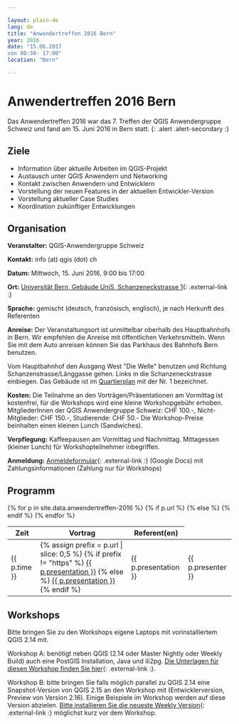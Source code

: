 ```yaml
---

layout: plain-de
lang: de
title: "Anwendertreffen 2016 Bern"
year: 2016
date: "15.06.2017
von 08:30- 17:00"
location: "Bern"

---
```


# Anwendertreffen 2016 Bern

Das Anwendertreffen 2016 war das 7. Treffen der QGIS Anwendergruppe Schweiz und fand am 15. Juni 2016 in Bern statt.
{: .alert .alert-secondary :}

## Ziele

* Information über aktuelle Arbeiten im QGIS-Projekt
* Austausch unter QGIS Anwendern und Networking
* Kontakt zwischen Anwendern und Entwicklern
* Vorstellung der neuen Features in der aktuellen Entwickler-Version
* Vorstellung aktueller Case Studies
* Koordination zukünftiger Entwicklungen

## Organisation

**Veranstalter:** QGIS-Anwendergruppe Schweiz

**Kontakt:** info (at) qgis (dot) ch

**Datum:** Mittwoch, 15. Juni 2016, 9:00 bis 17:00

**Ort:** [Universität Bern, Gebäude UniS, Schanzeneckstrasse 1](http://www.bau.unibe.ch/plaene/hgexwiunis.htm){: .external-link :}

**Sprache:** gemischt (deutsch, französisch, englisch), je nach Herkunft des Referenten

**Anreise:** Der Veranstaltungsort ist unmittelbar oberhalb des Hauptbahnhofs in Bern. Wir empfehlen die Anreise mit öffentlichen Verkehrsmitteln. Wenn Sie mit dem Auto anreisen können Sie das Parkhaus des Bahnhofs Bern benutzen.

Vom Hauptbahnhof den Ausgang West "Die Welle" benutzen und Richtung Schanzenstrasse/Länggasse gehen. Links in die Schanzeneckstrasse einbiegen. Das Gebäude ist im [Quartierplan](http://www.bau.unibe.ch/plaene/vorlaeng_areal2.gif) mit der Nr. 1 bezeichnet.

**Kosten:** Die Teilnahme an den Vorträgen/Präsentationen am Vormittag ist kostenfrei, für die Workshops wird eine kleine Workshopgebühr erhoben. MitgliederInnen der QGIS Anwendergruppe Schweiz: CHF 100.-, Nicht-Mitglieder: CHF 150.-, Studierende: CHF 50.- Die Workshop-Preise beinhalten einen kleinen Lunch (Sandwiches).

**Verpflegung:** Kaffeepausen am Vormittag und Nachmittag. Mittagessen (kleiner Lunch) für Workshopteilnehmer inbegriffen.

**Anmeldung:**  [Anmeldeformular](https://docs.google.com/forms/d/1dTnfQrI2xFbZwptgy3qXwDN0HFJZtbYZNVPgsgP1XK8/viewform?usp=send_form){: .external-link :} (Google Docs) mit Zahlungsinformationen (Zahlung nur für Workshops)

## Programm

<table class="table table-striped">
  <thead>
    <tr>
      <th scope="col">Zeit</th>
      <th scope="col">Vortrag</th>
      <th scope="col">Referent(en)</th>
    </tr>
  </thead>
  <tbody>
{% for p in site.data.anwendertreffen-2016 %}
    <tr>
      <td>{{ p.time }}</td>
      {% if p.url %}
      <td>
        {% assign prefix = p.url | slice: 0,5 %}
        {% if prefix != "https" %}
        <a href="{% link {{ p.url }} %}" class="pdf-link">{{ p.presentation }}</a>
        {% else %}
        <a href="{{ p.url }}" class="external-link">{{ p.presentation }}</a>
        {% endif %}
      </td>
      {% else %}
      <td>{{ p.presentation }}</td>
      {% endif %}
      <td>{{ p.presenter }}</td>
    </tr> 
{% endfor %}
  </tbody>
</table>

## Workshops

Bitte bringen Sie zu den Workshops eigene Laptops mit vorinstalliertem QGIS 2.14 mit.

Workshop A: benötigt neben QGIS (2.14 oder Master Nightly oder Weekly Build) auch eine PostGIS Installation, Java und ili2pg. [Die Unterlagen für diesen Workshop finden Sie hier](https://sogeo.services/slides/qgis_anwendertreffen/2016-qgis-ili2pg-workshop_v02_11pt.pdf){: .external-link :}.

Workshop B: bitte bringen Sie falls möglich parallel zu QGIS 2.14 eine Snapshot-Version von QGIS 2.15 an den Workshop mit (Entwicklerversion, Preview von Version 2.16). Einige Beispiele im Workshop werden auf diese Version abzielen. [Bitte installieren Sie die neueste Weekly Version](http://qgis.org/downloads/weekly/?C=M;O=D){: .external-link :} möglichst kurz vor dem Workshop.
